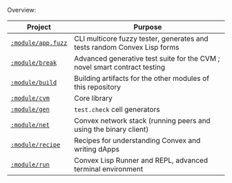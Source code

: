 Overview:

| Project                           | Purpose                                                                   |
|-----------------------------------|---------------------------------------------------------------------------|
| [`:module/app.fuzz`](./app/fuzz)  | CLI multicore fuzzy tester, generates and tests random Convex Lisp forms  |
| [`:module/break`](./break)        | Advanced generative test suite for the CVM ; novel smart contract testing |
| [`:module/build`](./build)        | Building artifacts for the other modules of this repository               |
| [`:module/cvm`](./cvm)            | Core library                                                              |
| [`:module/gen`](./gen)            | `test.check` cell generators                                              |
| [`:module/net`](./net)            | Convex network stack (running peers and using the binary client)          |
| [`:module/recipe`](./recipe)      | Recipes for understanding Convex and writing dApps                        |
| [`:module/run`](./run)            | Convex Lisp Runner and REPL, advanced terminal environment                |
